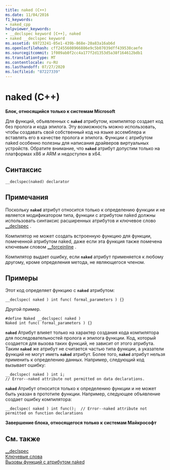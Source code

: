 ```yaml
---
title: naked (C++)
ms.date: 11/04/2016
f1_keywords:
- naked_cpp
helpviewer_keywords:
- __declspec keyword [C++], naked
- naked __declspec keyword
ms.assetid: 69723241-05e1-439b-868e-20a83a16ab6d
ms.openlocfilehash: cff2455608966886e9c5b07039dff439538caefe
ms.sourcegitcommit: 1f009ab0f2cc4a177f2d1353d5a38f164612bdb1
ms.translationtype: MT
ms.contentlocale: ru-RU
ms.lasthandoff: 07/27/2020
ms.locfileid: "87227339"
---
```

# <a name="naked-c"></a>naked (C++)

**Блок, относящийся только к системам Microsoft**

Для функций, объявленных с **`naked`** атрибутом, компилятор создает код без пролога и кода эпилога. Эту возможность можно использовать, чтобы создавать свой собственный код на языке ассемблера и вставлять его в качестве пролога и эпилога. Функции с атрибутом naked особенно полезны для написания драйверов виртуальных устройств.  Обратите внимание, что **`naked`** атрибут допустим только на платформах x86 и ARM и недоступен в x64.

## <a name="syntax"></a>Синтаксис

```
__declspec(naked) declarator
```

## <a name="remarks"></a>Примечания

Поскольку **`naked`** атрибут относится только к определению функции и не является модификатором типа, функции с атрибутом naked должны использовать синтаксис расширенных атрибутов и ключевое слово [__declspec](../cpp/declspec.md) .

Компилятор не может создать встроенную функцию для функции, помеченной атрибутом naked, даже если эта функция также помечена ключевым словом [__forceinline](inline-functions-cpp.md) .

Компилятор выдает ошибку, если **`naked`** атрибут применяется к любому другому, кроме определения метода, не являющегося членом.

## <a name="examples"></a>Примеры

Этот код определяет функцию с **`naked`** атрибутом:

```
__declspec( naked ) int func( formal_parameters ) {}
```

Другой пример.

```
#define Naked __declspec( naked )
Naked int func( formal_parameters ) {}
```

**`naked`** Атрибут влияет только на характер создания кода компилятора для последовательностей пролога и эпилога функции. Код, который создается для вызова таких функций, не зависит от этого атрибута. Таким **`naked`** же атрибут не считается частью типа функции, а указатели функций не могут иметь **`naked`** атрибут. Более того, **`naked`** атрибут нельзя применить к определению данных. Например, следующий код вызывает ошибку:

```
__declspec( naked ) int i;
// Error--naked attribute not permitted on data declarations.
```

**`naked`** Атрибут относится только к определению функции и не может быть указан в прототипе функции. Например, следующее объявление создает ошибку компилятора:

```
__declspec( naked ) int func();  // Error--naked attribute not permitted on function declarations
```

**Завершение блока, относящегося только к системам Майкрософт**

## <a name="see-also"></a>См. также

[__declspec](../cpp/declspec.md)<br/>
[Ключевые слова](../cpp/keywords-cpp.md)<br/>
[Вызовы функций с атрибутом naked](../cpp/naked-function-calls.md)
